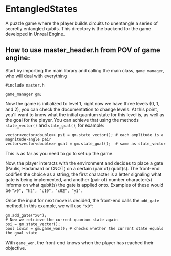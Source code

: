# EntangledStates
 A puzzle game where the player builds circuits to unentangle a series of secretly entangled qubits. This directory is the backend for the game developed in Unreal Engine.
 
 
## How to use master_header.h from POV of game engine:

Start by importing the main library and calling the main class, `game_manager`, who will deal with everything
~~~~
#include master.h

game_manager gm;
~~~~

Now the game is initialized to level 1, right now we have three levels (0, 1, and 2), you can check the documentation to change levels.
At this point, you'll want to know what the initial quantum state for this level is, as well as the goal for the player.
You can achieve that using the methods `state_vector()` and `state_goal()`, for example:
~~~~
vector<vector<double>> psi = gm.state_vector(); # each amplitude is a magnitude-angle pair
vector<vector<double>> goal = gm.state_goal();  # same as state_vector
~~~~

This is as far as you need to go to set up the game.

Now, the player interacts with the environment and decides to place a gate (Paulis, Hadamard or CNOT) on a certain (pair of) qubit(s).
The front-end codifies the choice as a string, the first character is a letter signaling what gate is being implemented, and another (pair of) number character(s) informs on what qubit(s) the gate is applied onto.
Examples of these would be `"x0", "h2", "c10", "c02", "y1"`.

Once the input for next move is decided, the front-end calls the `add_gate` method. In this example, we will use `"x0"`:
~~~~
gm.add_gate("x0");
# Now we retrieve the current quantum state again
psi = gm.state_vector();
bool iswin = gm.game_won(); # checks whether the current state equals the goal state
~~~~
With `game_won`, the front-end knows when the player has reached their objective.
